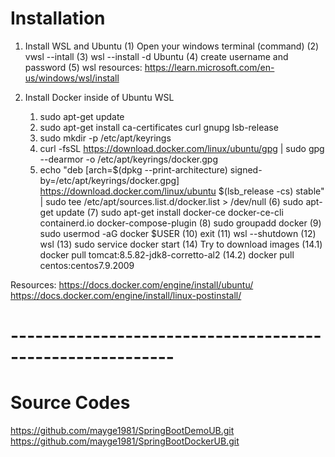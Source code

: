 # Installation

1. Install WSL and Ubuntu
(1) Open your windows terminal (command)
(2) vwsl --intall
(3) wsl --install -d Ubuntu
(4) create username and password
(5) wsl
resources: https://learn.microsoft.com/en-us/windows/wsl/install

2. Install Docker inside of Ubuntu WSL
   1. sudo apt-get update
   2. sudo apt-get install ca-certificates curl gnupg lsb-release
   3. sudo mkdir -p /etc/apt/keyrings
   4. curl -fsSL https://download.docker.com/linux/ubuntu/gpg | sudo gpg --dearmor -o /etc/apt/keyrings/docker.gpg
   5. echo "deb [arch=$(dpkg --print-architecture) signed-by=/etc/apt/keyrings/docker.gpg] https://download.docker.com/linux/ubuntu $(lsb_release -cs) stable" | sudo tee /etc/apt/sources.list.d/docker.list > /dev/null
(6) sudo apt-get update
(7) sudo apt-get install docker-ce docker-ce-cli containerd.io docker-compose-plugin
(8) sudo groupadd docker
(9) sudo usermod -aG docker $USER
(10) exit
(11) wsl --shutdown
(12) wsl
(13) sudo service docker start
(14) Try to download images
(14.1) docker pull tomcat:8.5.82-jdk8-corretto-al2
(14.2) docker pull centos:centos7.9.2009

Resources:
https://docs.docker.com/engine/install/ubuntu/
https://docs.docker.com/engine/install/linux-postinstall/


# ----------------------------------------------------------
# Source Codes
https://github.com/mayge1981/SpringBootDemoUB.git
https://github.com/mayge1981/SpringBootDockerUB.git

